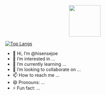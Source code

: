 <div id="header" align="center">
  <img src="https://media.giphy.com/media/v1.Y2lkPTc5MGI3NjExOHNqYTNvZ2tuYTkweWE3ejQxNnBqcTRsbmlxNG90MDNmaGhzdW83aSZlcD12MV9naWZzX3NlYXJjaCZjdD1n/bGgsc5mWoryfgKBx1u/giphy.gif" width="100"/>
</div>

[![Top Langs](https://github-readme-stats.vercel.app/api/top-langs/?username=hisensejoe&layout=compact&theme=vision-friendly-dark)](https://github.com/anuraghazra/github-readme-stats)
- 👋 Hi, I’m @hisensejoe
- 👀 I’m interested in ...
- 🌱 I’m currently learning ...
- 💞️ I’m looking to collaborate on ...
- 📫 How to reach me ...
- 😄 Pronouns: ...
- ⚡ Fun fact: ...

<!---
hisensejoe/hisensejoe is a ✨ special ✨ repository because its `README.md` (this file) appears on your GitHub profile.
You can click the Preview link to take a look at your changes.
--->
